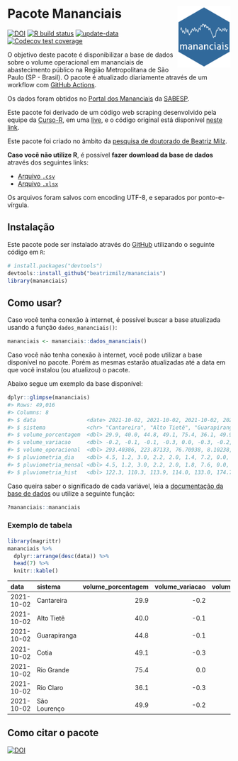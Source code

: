 
<!-- README.md is generated from README.Rmd. Please edit that file -->

# Pacote Mananciais <img src="man/figures/hexlogo.png" align="right" width = "120px"/>

<!-- badges: start -->

[![DOI](https://zenodo.org/badge/DOI/10.5281/zenodo.4733056.svg)](https://doi.org/10.5281/zenodo.4733056)
[![R build
status](https://github.com/beatrizmilz/mananciais/workflows/R-CMD-check/badge.svg)](https://github.com/beatrizmilz/mananciais/actions)
[![update-data](https://github.com/beatrizmilz/mananciais/actions/workflows/2-update_data.yaml/badge.svg)](https://github.com/beatrizmilz/mananciais/actions/workflows/2-update_data.yaml)
[![Codecov test
coverage](https://codecov.io/gh/beatrizmilz/mananciais/branch/master/graph/badge.svg)](https://codecov.io/gh/beatrizmilz/mananciais?branch=master)
<!-- badges: end -->

O objetivo deste pacote é disponibilizar a base de dados sobre o volume
operacional em mananciais de abastecimento público na Região
Metropolitana de São Paulo (SP - Brasil). O pacote é atualizado
diariamente através de um workflow com [GitHub
Actions](https://github.com/beatrizmilz/mananciais/actions).

Os dados foram obtidos no [Portal dos
Mananciais](http://mananciais.sabesp.com.br/Situacao) da
[SABESP](http://site.sabesp.com.br/site/Default.aspx).

Este pacote foi derivado de um código web scraping desenvolvido pela
equipe da [Curso-R](https://www.curso-r.com/), em uma
[live](https://youtu.be/jvZIxrMmOcQ), e o código original está
disponível [neste
link](https://github.com/curso-r/lives/blob/master/drafts/20200730_scraper_sabesp.R).

Este pacote foi criado no âmbito da [pesquisa de doutorado de Beatriz
Milz](https://beatrizmilz.github.io/tese/).

**Caso você não utilize R**, é possível **fazer download da base de
dados** através dos seguintes links:

  - [Arquivo
    `.csv`](https://github.com/beatrizmilz/mananciais/raw/master/inst/extdata/mananciais.csv)
  - [Arquivo
    `.xlsx`](https://github.com/beatrizmilz/mananciais/blob/master/inst/extdata/mananciais.xlsx?raw=true)

Os arquivos foram salvos com encoding UTF-8, e separados por
ponto-e-vírgula.

## Instalação

Este pacote pode ser instalado através do [GitHub](https://github.com/)
utilizando o seguinte código em `R`:

``` r
# install.packages("devtools")
devtools::install_github("beatrizmilz/mananciais")
library(mananciais)
```

## Como usar?

Caso você tenha conexão à internet, é possível buscar a base atualizada
usando a função `dados_mananciais()`:

``` r
mananciais <- mananciais::dados_mananciais() 
```

Caso você não tenha conexão à internet, você pode utilizar a base
disponível no pacote. Porém as mesmas estarão atualizadas até a data em
que você instalou (ou atualizou) o pacote.

Abaixo segue um exemplo da base disponível:

``` r
dplyr::glimpse(mananciais)
#> Rows: 49,016
#> Columns: 8
#> $ data                <date> 2021-10-02, 2021-10-02, 2021-10-02, 2021-10-02, 2…
#> $ sistema             <chr> "Cantareira", "Alto Tietê", "Guarapiranga", "Cotia…
#> $ volume_porcentagem  <dbl> 29.9, 40.0, 44.8, 49.1, 75.4, 36.1, 49.9, 30.1, 40…
#> $ volume_variacao     <dbl> -0.2, -0.1, -0.1, -0.3, 0.0, -0.3, -0.2, -0.3, -0.…
#> $ volume_operacional  <dbl> 293.40386, 223.87133, 76.70938, 8.10238, 84.59776,…
#> $ pluviometria_dia    <dbl> 4.5, 1.2, 3.0, 2.2, 2.0, 1.4, 7.2, 0.0, 0.0, 0.0, …
#> $ pluviometria_mensal <dbl> 4.5, 1.2, 3.0, 2.2, 2.0, 1.8, 7.6, 0.0, 0.0, 0.0, …
#> $ pluviometria_hist   <dbl> 122.3, 110.3, 113.9, 114.0, 133.0, 174.7, 140.5, 1…
```

Caso queira saber o significado de cada variável, leia a [documentação
da base de
dados](https://beatrizmilz.github.io/mananciais/reference/mananciais.html)
ou utilize a seguinte função:

``` r
?mananciais::mananciais
```

### Exemplo de tabela

``` r
library(magrittr)
mananciais %>% 
  dplyr::arrange(desc(data)) %>% 
  head(7) %>%
  knitr::kable()
```

| data       | sistema      | volume\_porcentagem | volume\_variacao | volume\_operacional | pluviometria\_dia | pluviometria\_mensal | pluviometria\_hist |
| :--------- | :----------- | ------------------: | ---------------: | ------------------: | ----------------: | -------------------: | -----------------: |
| 2021-10-02 | Cantareira   |                29.9 |            \-0.2 |           293.40386 |               4.5 |                  4.5 |              122.3 |
| 2021-10-02 | Alto Tietê   |                40.0 |            \-0.1 |           223.87133 |               1.2 |                  1.2 |              110.3 |
| 2021-10-02 | Guarapiranga |                44.8 |            \-0.1 |            76.70938 |               3.0 |                  3.0 |              113.9 |
| 2021-10-02 | Cotia        |                49.1 |            \-0.3 |             8.10238 |               2.2 |                  2.2 |              114.0 |
| 2021-10-02 | Rio Grande   |                75.4 |              0.0 |            84.59776 |               2.0 |                  2.0 |              133.0 |
| 2021-10-02 | Rio Claro    |                36.1 |            \-0.3 |             4.93743 |               1.4 |                  1.8 |              174.7 |
| 2021-10-02 | São Lourenço |                49.9 |            \-0.2 |            44.31515 |               7.2 |                  7.6 |              140.5 |

## Como citar o pacote

[![DOI](https://zenodo.org/badge/DOI/10.5281/zenodo.4733056.svg)](https://doi.org/10.5281/zenodo.4733056)
